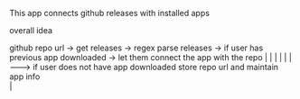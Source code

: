 This app connects github releases with installed apps 

overall idea

github repo url -> get releases -> regex parse releases -> if user has previous app downloaded -> let them connect the app with the repo
                                         |           |
                                         |           |
                                         |           | ---> if user does not have app downloaded store repo url and maintain app info  
|